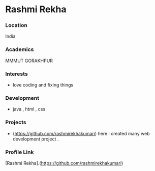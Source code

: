 # Rashmi Rekha

### Location

India

### Academics

MMMUT GORAKHPUR

### Interests

- love coding and fixing things

### Development

- java , html , css

### Projects

- (https://github.com/rashmirekhakumari) here i created many web development project .

### Profile Link

[Rashmi Rekha].(https://github.com/rashmirekhakumari)
